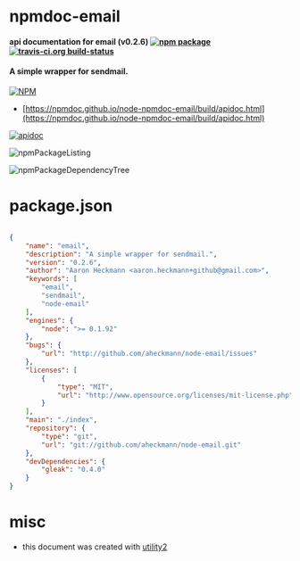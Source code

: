 # npmdoc-email

#### api documentation for  email (v0.2.6)  [![npm package](https://img.shields.io/npm/v/npmdoc-email.svg?style=flat-square)](https://www.npmjs.org/package/npmdoc-email) [![travis-ci.org build-status](https://api.travis-ci.org/npmdoc/node-npmdoc-email.svg)](https://travis-ci.org/npmdoc/node-npmdoc-email)

#### A simple wrapper for sendmail.

[![NPM](https://nodei.co/npm/email.png?downloads=true&downloadRank=true&stars=true)](https://www.npmjs.com/package/email)

- [https://npmdoc.github.io/node-npmdoc-email/build/apidoc.html](https://npmdoc.github.io/node-npmdoc-email/build/apidoc.html)

[![apidoc](https://npmdoc.github.io/node-npmdoc-email/build/screenCapture.buildCi.browser.%252Ftmp%252Fbuild%252Fapidoc.html.png)](https://npmdoc.github.io/node-npmdoc-email/build/apidoc.html)

![npmPackageListing](https://npmdoc.github.io/node-npmdoc-email/build/screenCapture.npmPackageListing.svg)

![npmPackageDependencyTree](https://npmdoc.github.io/node-npmdoc-email/build/screenCapture.npmPackageDependencyTree.svg)



# package.json

```json

{
    "name": "email",
    "description": "A simple wrapper for sendmail.",
    "version": "0.2.6",
    "author": "Aaron Heckmann <aaron.heckmann+github@gmail.com>",
    "keywords": [
        "email",
        "sendmail",
        "node-email"
    ],
    "engines": {
        "node": ">= 0.1.92"
    },
    "bugs": {
        "url": "http://github.com/aheckmann/node-email/issues"
    },
    "licenses": [
        {
            "type": "MIT",
            "url": "http://www.opensource.org/licenses/mit-license.php"
        }
    ],
    "main": "./index",
    "repository": {
        "type": "git",
        "url": "git://github.com/aheckmann/node-email.git"
    },
    "devDependencies": {
        "gleak": "0.4.0"
    }
}
```



# misc
- this document was created with [utility2](https://github.com/kaizhu256/node-utility2)
